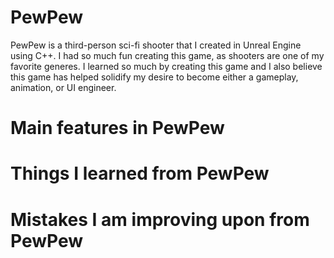 # PewPew

PewPew is a third-person sci-fi shooter that I created in Unreal Engine using C++. I had so much fun creating this game, as shooters are one of my favorite generes. I learned so much by creating this game and I also believe this game has helped solidify my desire to become either a gameplay, animation, or UI engineer.

# Main features in PewPew

# Things I learned from PewPew

# Mistakes I am improving upon from PewPew

